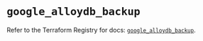 # `google_alloydb_backup`

Refer to the Terraform Registry for docs: [`google_alloydb_backup`](https://registry.terraform.io/providers/hashicorp/google/6.36.1/docs/resources/alloydb_backup).

